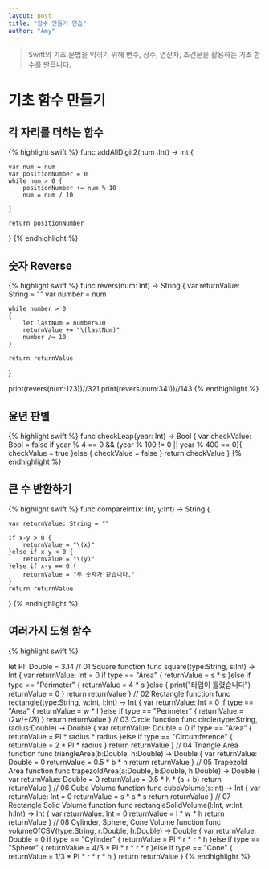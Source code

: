 ```yaml
---
layout: post
title: "함수 만들기 연습"
author: "Amy"
---
```


> Swift의 기초 문법을 익히기 위해 변수, 상수, 연산자, 조건문을 활용하는 기초 함수를 만듭니다.

# 기초 함수 만들기
## 각 자리를 더하는 함수

{% highlight swift %}
func addAllDigit2(num :Int) -> Int {
    
    var num = num
    var positionNumber = 0
    while num > 0 {
        positionNumber += num % 10
        num = num / 10
        
    }
    
    return positionNumber
    
}
{% endhighlight %}


## 숫자 Reverse
{% highlight swift %}
func revers(num: Int) -> String
{
    var returnValue: String = ""
    var number = num
 
    while number > 0
    {
        let lastNum = number%10
        returnValue += "\(lastNum)"
        number /= 10
    }
    
    return returnValue
}

print(revers(num:123))//321
print(revers(num:341))//143
{% endhighlight %}

## 윤년 판별
{% highlight swift %}
func checkLeap(year: Int) -> Bool {
    var checkValue: Bool = false
    if year % 4 == 0 && (year % 100 != 0 || year % 400 == 0){
        checkValue = true
    }else {
        checkValue = false
    }
    return checkValue
}
{% endhighlight %}


## 큰 수 반환하기
{% highlight swift %}
func compareInt(x: Int, y:Int) -> String {
    
    var returnValue: String = ""
    
    if x-y > 0 {
        returnValue = "\(x)"
    }else if x-y < 0 {
        returnValue = "\(y)"
    }else if x-y == 0 {
        returnValue = "두 숫자가 같습니다."
    }
    return returnValue
}
{% endhighlight %}


## 여러가지 도형 함수
{% highlight swift %}

let PI: Double = 3.14
// 01 Square function
func square(type:String, s:Int) -> Int
{
    var returnValue: Int = 0
    if type == "Area" {
        returnValue = s * s
    }else if type == "Perimeter" {
        returnValue = 4 * s
    }else {
        print("타입이 틀렸습니다")
        returnValue = 0
    }
    return returnValue
}
// 02 Rectangle function
func rectangle(type:String, w:Int, l:Int) -> Int
{
    var returnValue: Int = 0
    if type == "Area" {
        returnValue = w * l
    }else if type == "Perimeter" {
        returnValue = (2*w)+(2*l)
    }
    return returnValue
}
// 03 Circle function
func circle(type:String, radius:Double) -> Double
{
    var returnValue: Double = 0
    if type == "Area" {
        returnValue = PI * radius * radius
    }else if type == "Circumference" {
        returnValue = 2 * PI * radius
    }
    return returnValue
}
// 04 Triangle Area function
func triangleArea(b:Double, h:Double) -> Double
{
    var returnValue: Double = 0
    returnValue = 0.5 * b * h
    return returnValue
}
// 05 Trapezold Area function
func trapezoldArea(a:Double, b:Double, h:Double) -> Double
{
    var returnValue: Double = 0
    returnValue = 0.5 * h * (a + b)
    return returnValue
}
// 06 Cube Volume function
func cubeVolume(s:Int) -> Int
{
    var returnValue: Int = 0
    returnValue = s * s * s
    return returnValue
}
// 07 Rectangle Solid Volume function
func rectangleSolidVolume(l:Int, w:Int, h:Int) -> Int
{
    var returnValue: Int = 0
    returnValue = l * w * h
    return returnValue
}
// 08 Cylinder, Sphere, Cone Volume function
func volumeOfCSV(type:String, r:Double, h:Double) -> Double
{
    var returnValue: Double = 0
    if type == "Cylinder" {
        returnValue = PI * r * r * h
    }else if type == "Sphere" {
        returnValue = 4/3 * PI * r * r * r
    }else if type == "Cone" {
        returnValue = 1/3 * PI * r * r * h
    }
    return returnValue
}
{% endhighlight %}

